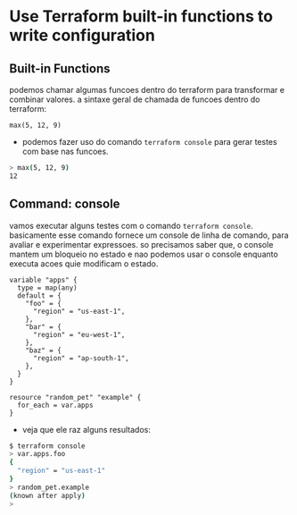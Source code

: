 # Use Terraform built-in functions to write configuration

## Built-in Functions
podemos chamar algumas funcoes dentro do terraform para transformar e combinar valores. a sintaxe geral de chamada de funcoes dentro do terraform:

`max(5, 12, 9)`

- podemos fazer uso do comando `terraform console` para gerar testes com base nas funcoes.

```bash
> max(5, 12, 9)
12
```

## Command: console
vamos executar alguns testes com o comando `terraform console`. basicamente esse comando fornece um console de linha de comando, para avaliar e experimentar expressoes.
so precisamos saber que, o console mantem um bloqueio no estado e nao podemos usar o console enquanto executa acoes quie modificam o estado.

```hcl
variable "apps" {
  type = map(any)
  default = {
    "foo" = {
      "region" = "us-east-1",
    },
    "bar" = {
      "region" = "eu-west-1",
    },
    "baz" = {
      "region" = "ap-south-1",
    },
  }
}

resource "random_pet" "example" {
  for_each = var.apps
}
```

- veja que ele raz alguns resultados:

```bash
$ terraform console
> var.apps.foo
{
  "region" = "us-east-1"
}
> random_pet.example
(known after apply)
>
```